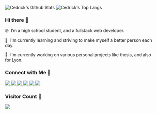 ![Cedrick's Github Stats](https://github-readme-stats.vercel.app/api?username=git-ced&count_private=true&show_icons=true&theme=dracula&include_all_commits=true&hide=stars) 
![Cedrick's Top Langs](https://github-readme-stats.vercel.app/api/top-langs/?username=git-ced&layout=compact&theme=dracula)

### Hi there 👋

<p>🤓&nbsp; I’m a high school student, and a fullstack web developer.</p>
<p>🌱&nbsp; I'm currently learning and striving to make myself a better person each day.</p>
<p>🔭&nbsp; I'm currently working on various personal projects like thesis, and also for Lyon.</p>

### Connect with Me 🤝
<section>
  <a href="https://www.linkedin.com/in/cedrick-castro/" target="_blank" ref="noopener noreferrer">
    <img src="https://img.shields.io/badge/linkedin-%230077B5.svg?&style=for-the-badge&logo=linkedin&logoColor=white"/>
  </a>
  <a href="https://mail.google.com/mail/u/0/?view=cm&fs=1&to=cedi.castro@gmail.com&tf=1" target="_blank" ref="noopener noreferrer">
    <img src="https://img.shields.io/badge/gmail-%23D44638.svg?&style=for-the-badge&logo=gmail&logoColor=white"/>
  </a>
  <a href="https://twitter.com/cedrick_dev" target="_blank" ref="noopener noreferrer">
    <img src="https://img.shields.io/badge/twitter-%2300ACEE.svg?&style=for-the-badge&logo=twitter&logoColor=white"/>
  </a>
  <a href="https://www.instagram.com/munting.prinsipe/" target="_blank" ref="noopener noreferrer">
    <img src="https://img.shields.io/badge/instagram-%23E4405F.svg?&style=for-the-badge&logo=instagram&logoColor=white"/>
  </a>
  <a href="https://www.facebook.com/gwaponglapiscian" target="_blank" ref="noopener noreferrer">
    <img src="https://img.shields.io/badge/facebook-%233B5998.svg?&style=for-the-badge&logo=facebook&logoColor=white"/>
  </a>
  <a href="https://mail.google.com/mail/u/0/?view=cm&fs=1&to=cedrick@lyon.com.ph&tf=1" target="_blank" ref="noopener noreferrer">
    <img src="https://img.shields.io/badge/lyon-%23161519.svg?&style=for-the-badge&logo=gmail&logoColor=white"/>
  </a>
</section>

### Visitor Count 👀
<section>
  <img src="https://profile-counter.glitch.me/git-ced/count.svg" />
</section>

<!--
Here are some ideas to get you started:

- 🔭 I’m currently working on ...
- 🌱 I’m currently learning ...
- 👯 I’m looking to collaborate on ...
- 🤔 I’m looking for help with ...
- 💬 Ask me about ...
- 📫 How to reach me: ...
- 😄 Pronouns: ...
- ⚡ Fun fact: ...
-->
